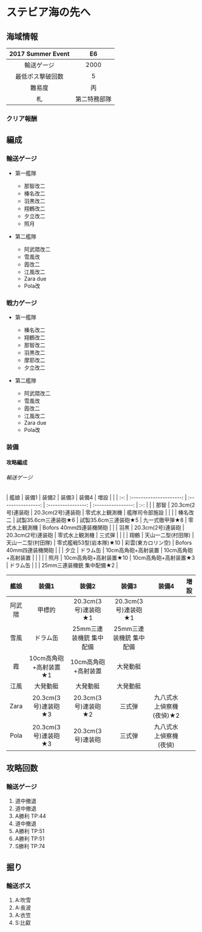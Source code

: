 # ステビア海の先へ

## 海域情報

| 2017 Summer Event | E6           |
| :-:               | :-:          |
| 輸送ゲージ        | 2000         |
| 最低ボス撃破回数  | 5            |
| 難易度            | 丙           |
| 札                | 第二特務部隊 |


### クリア報酬

## 編成

### 輸送ゲージ

- 第一艦隊
	- 那智改二
	- 榛名改二
	- 羽黒改二
	- 翔鶴改二
	- 夕立改二
	- 照月

- 第二艦隊
	- 阿武隈改二
	- 雪風改
	- 霞改二
	- 江風改二
	- Zara due
	- Pola改


### 戦力ゲージ

- 第一艦隊
	- 榛名改二
	- 翔鶴改二
	- 那智改二
	- 羽黒改二
	- 摩耶改二
	- 夕立改二

- 第二艦隊
	- 阿武隈改二
	- 雪風改
	- 霞改二
	- 江風改二
	- Zara due
	- Pola改

### 装備

#### 攻略編成

###### 輸送ゲージ

| 艦娘     | 装備1                   | 装備2                 | 装備3                   | 装備4              | 増設                    |                           |
| :-:      | :---------------------: | :----------------:    | :----------------:      | :----------------: | :-:                     |                           |
| 那智     | 20.3cm(2号)連装砲       | 20.3cm(2号)連装砲     | 零式水上観測機          | 艦隊司令部施設     |                         |                           |
| 榛名改二 | 試製35.6cm三連装砲★6    | 試製35.6cm三連装砲★5  | 九一式徹甲弾★8          | 零式水上観測機     | Bofors 40mm四連装機関砲 |                           |
| 羽黒     | 20.3cm(2号)連装砲       | 20.3cm(2号)連装砲     | 零式水上観測機          | 三式弾             |                         |                           |
| 翔鶴     | 天山一二型(村田隊)      | 天山一二型(村田隊)    | 零式艦戦53型(岩本隊)★10 | 彩雲(東カロリン空) | Bofors 40mm四連装機関砲 |                           |
| 夕立     | ドラム缶                | 10cm高角砲+高射装置   | 10cm高角砲+高射装置     |                    |                         |                           |
| 照月     | 10cm高角砲+高射装置★10  | 10cm高角砲+高射装置★3 | ドラム缶                |                    |                         | 25mm三連装機銃 集中配備★2 |


| 艦娘   | 装備1                   | 装備2                  | 装備3                 | 装備4                    | 増設 |
| :-:    | :---------------------: | :----------------:     | :----------------:    | :----------------:       | :-:  |
| 阿武隈 | 甲標的                  | 20.3cm(3号)連装砲★1    | 20.3cm(3号)連装砲★1   |                          |      |
| 雪風   | ドラム缶                | 25mm三連装機銃 集中配備 | 25mm三連装機銃 集中配備 |                          |      |
| 霞     | 10cm高角砲+高射装置★1   | 10cm高角砲+高射装置  | 大発動艇              |                          |      |
| 江風   | 大発動艇                | 大発動艇               | 大発動艇              |                          |      |
| Zara   | 20.3cm(3号)連装砲★3     | 20.3cm(3号)連装砲★2    | 三式弾                | 九八式水上偵察機(夜偵)★2 |      |
| Pola   | 20.3cm(3号)連装砲★3     | 20.3cm(3号)連装砲   | 三式弾                | 九八式水上偵察機(夜偵)   |      |





## 攻略回数

### 輸送ゲージ
1. 道中撤退
1. 道中撤退
1. A勝利 TP:44
1. 道中撤退
1. A勝利 TP:51
1. A勝利 TP:51
1. S勝利 TP:74

## 掘り

### 輸送ボス
1. A:吹雪
1. A:長波
1. A:衣笠
1. S:比叡




